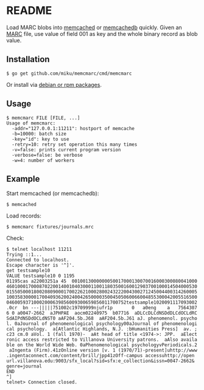 README
======

Load MARC blobs into [memcached](http://memcached.org/) or
[memcachedb](http://memcachedb.org/) quickly. Given an
[MARC](http://www.loc.gov/marc/bibliographic/) file,
use value of field 001 as key and the whole binary record as blob value.

Installation
------------

    $ go get github.com/miku/memcmarc/cmd/memcmarc

Or install via [debian or rpm packages](https://github.com/miku/memcmarc/releases).

Usage
-----

    $ memcmarc FILE [FILE, ...]
    Usage of memcmarc:
      -addr="127.0.0.1:11211": hostport of memcache
      -b=10000: batch size
      -key="id": key to use
      -retry=10: retry set operation this many times
      -v=false: prints current program version
      -verbose=false: be verbose
      -w=4: number of workers

Example
-------

Start memcached (or memcachedb):

    $ memcached

Load records:

    $ memcmarc fixtures/journals.mrc

Check:

    $ telnet localhost 11211
    Trying ::1...
    Connected to localhost.
    Escape character is '^]'.
    get testsample10
    VALUE testsample10 0 1195
    01195cas a22003251a 45  0010013000000050017000130070016000300080041000
    4601000170008702200140010403000110011803500160012903700100014504000530
    0155050001800208090001700226210002800243222004300271245004400314260005
    1003583000017004093620024004265000035004505060066004855300042005516500
    04600593710002000639856009300659856011700752testsample1020091117093002
    .0cr  bn ---|||||751002c19709999njufr1p       0   a0eng    a   7564307
    6 0 a0047-2662  aJPHPAE  aocm02240975  b07716  aDLCcDLCdNSDdDLCdOCLdRC
    SdAIPdNSDdOCLdNST0 aAF204.5b.J68  aAF204.5b.J61 aJ. phenomenol. psycho
    l. 0aJournal of phenomenological psychology00aJournal of phenomenologi
    cal psychology.  a[Atlantic Highlands, N.J. :bHumanities Press]  av. ;
    c23 cm.0 aVol. 1 (fall 1970)-  aAt head of title <1974->: JPP.  aElect
    ronic access restricted to Villanova University patrons.  aAlso availa
    ble on the World Wide Web. 0aPhenomenological psychologyvPeriodicals.2
     aIngenta (Firm).41zOnline version [v. 1 (1970/71)-present]uhttp://www
    .ingentaconnect.com/content/brill/jpp41zOff-campus accessuhttp://open
    url.villanova.edu:9003/sfx_local?sid=sfx:e_collection&issn=0047-2662&
    genre=journal
    END
    ^]
    telnet> Connection closed.
